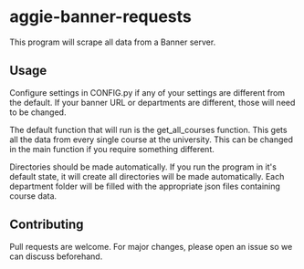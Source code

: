# aggie-banner-requests

This program will scrape all data from a Banner server.

## Usage

Configure settings in CONFIG.py if any of your settings are different from the default. If your banner URL or departments are different, those will need to be changed.

The default function that will run is the get_all_courses function. This gets all the data from every single course at the university. This can be changed in the main function if you require something different.

Directories should be made automatically. If you run the program in it's default state, it will create all directories will be made automatically. Each department folder will be filled with the appropriate json files containing course data.

## Contributing

Pull requests are welcome. For major changes, please open an issue so we can discuss beforehand.
